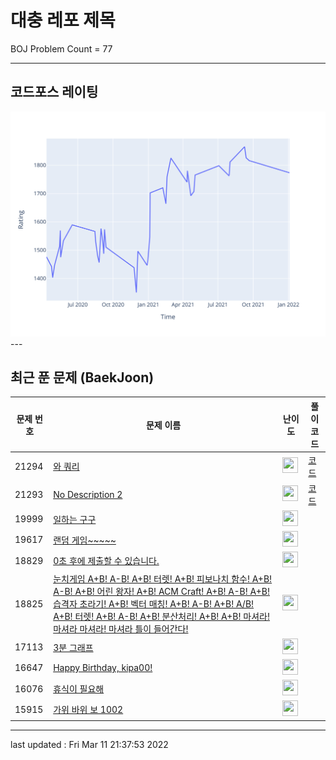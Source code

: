 # 대충 레포 제목

BOJ Problem Count = 77

---

## 코드포스 레이팅
[![Rating Graph](./cfStats.svg)](https://github.com/ingyu1008/Algorithm-Problem-Solving/blob/master/cfStats.html)---

## 최근 푼 문제 (BaekJoon)
| 문제 번호 | 문제 이름 | 난이도 | 풀이 코드 |
| --- | --- | --- | --- |
| 21294 | [와 쿼리](https://www.acmicpc.net/problem/21294) | <img height="25px" width="25px=" src="https://static.solved.ac/tier_small/0.svg"/> | [코드](<https://github.com/ingyu1008/Algorithm-Problem-Solving/tree/master/Baekjoon%20Online%20Judge/와 쿼리/solution.cpp>) |
| 21293 | [No Description 2](https://www.acmicpc.net/problem/21293) | <img height="25px" width="25px=" src="https://static.solved.ac/tier_small/0.svg"/> | [코드](<https://github.com/ingyu1008/Algorithm-Problem-Solving/tree/master/Baekjoon%20Online%20Judge/No Description 2/solution.cpp>) |
| 19999 | [일하는 구구](https://www.acmicpc.net/problem/19999) | <img height="25px" width="25px=" src="https://static.solved.ac/tier_small/0.svg"/> |  |
| 19617 | [랜덤 게임~~~~~](https://www.acmicpc.net/problem/19617) | <img height="25px" width="25px=" src="https://static.solved.ac/tier_small/0.svg"/> |  |
| 18829 | [0초 후에 제출할 수 있습니다.](https://www.acmicpc.net/problem/18829) | <img height="25px" width="25px=" src="https://static.solved.ac/tier_small/0.svg"/> |  |
| 18825 | [눈치게임 A+B! A-B! A+B! 터렛! A+B! 피보나치 함수! A+B! A-B! A+B! 어린 왕자! A+B! ACM Craft! A+B! A-B! A+B! 습격자 초라기! A+B! 벡터 매칭! A+B! A-B! A+B! A/B! A+B! 터렛! A+B! A-B! A+B! 분산처리! A+B! A+B! 마셔라! 마셔라 마셔라! 마셔라 틀이 들어간다!](https://www.acmicpc.net/problem/18825) | <img height="25px" width="25px=" src="https://static.solved.ac/tier_small/0.svg"/> |  |
| 17113 | [3분 그래프](https://www.acmicpc.net/problem/17113) | <img height="25px" width="25px=" src="https://static.solved.ac/tier_small/0.svg"/> |  |
| 16647 | [Happy Birthday, kipa00!](https://www.acmicpc.net/problem/16647) | <img height="25px" width="25px=" src="https://static.solved.ac/tier_small/0.svg"/> |  |
| 16076 | [휴식이 필요해](https://www.acmicpc.net/problem/16076) | <img height="25px" width="25px=" src="https://static.solved.ac/tier_small/0.svg"/> |  |
| 15915 | [가위 바위 보 1002](https://www.acmicpc.net/problem/15915) | <img height="25px" width="25px=" src="https://static.solved.ac/tier_small/0.svg"/> |  |


---

last updated : Fri Mar 11 21:37:53 2022

